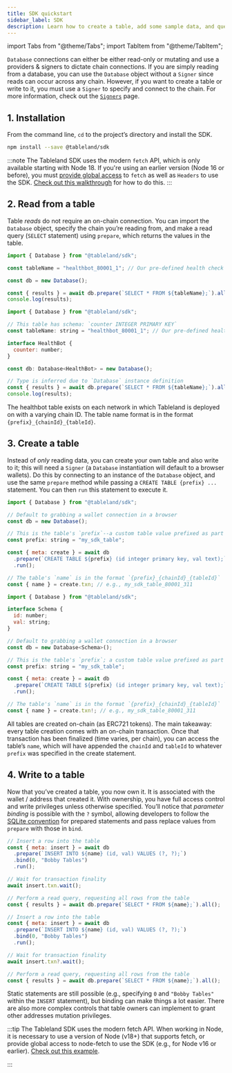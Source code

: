 ```yaml
---
title: SDK quickstart
sidebar_label: SDK
description: Learn how to create a table, add some sample data, and query the data using the SDK.
---
```


import Tabs from "@theme/Tabs";
import TabItem from "@theme/TabItem";

`Database` connections can either be either read-only or mutating and use a providers & signers to dictate chain connections. If you are simply reading from a database, you can use the `Database` object without a `Signer` since reads can occur across any chain. However, if you want to create a table or write to it, you must use a `Signer` to specify and connect to the chain. For more information, check out the [`Signers`](/sdk/core/signers) page.

## 1. Installation

From the command line, `cd` to the project’s directory and install the SDK.

```bash npm2yarn
npm install --save @tableland/sdk
```

:::note
The Tableland SDK uses the modern `fetch` API, which is only available starting with Node 18. If you're using an earlier version (Node 16 or before), you must [provide global access](https://github.com/node-fetch/node-fetch#providing-global-access) to `fetch` as well as `Headers` to use the SDK. [Check out this walkthrough](/sdk/reference/node-polyfills) for how to do this.
:::

## 2. Read from a table

Table _reads_ do not require an on-chain connection. You can import the `Database` object, specify the chain you’re reading from, and make a read query (`SELECT` statement) using `prepare`, which returns the values in the table.

<Tabs groupId="sdk">
<TabItem value="js" label="JavaScript" default>

```js
import { Database } from "@tableland/sdk";

const tableName = "healthbot_80001_1"; // Our pre-defined health check table

const db = new Database();

const { results } = await db.prepare(`SELECT * FROM ${tableName};`).all();
console.log(results);
```

</TabItem>
<TabItem value="ts" label="TypeScript">

```js
import { Database } from "@tableland/sdk";

// This table has schema: `counter INTEGER PRIMARY KEY`
const tableName: string = "healthbot_80001_1"; // Our pre-defined health check table

interface HealthBot {
  counter: number;
}

const db: Database<HealthBot> = new Database();

// Type is inferred due to `Database` instance definition
const { results } = await db.prepare(`SELECT * FROM ${tableName};`).all();
console.log(results);
```

</TabItem>
</Tabs>

The healthbot table exists on each network in which Tableland is deployed on with a varying chain ID. The table name format is in the format `{prefix}_{chainId}_{tableId}`.

## 3. Create a table

Instead of _only_ reading data, you can create your own table and also write to it; this will need a `Signer` (a `Database` instantiation will default to a browser wallets). Do this by connecting to an instance of the `Database` object, and use the same `prepare` method while passing a `CREATE TABLE {prefix} ...` statement. You can then `run` this statement to execute it.

<Tabs groupId="sdk">
<TabItem value="js" label="JavaScript" default>

```js
import { Database } from "@tableland/sdk";

// Default to grabbing a wallet connection in a browser
const db = new Database();

// This is the table's `prefix`--a custom table value prefixed as part of the table's name
const prefix: string = "my_sdk_table";

const { meta: create } = await db
  .prepare(`CREATE TABLE ${prefix} (id integer primary key, val text);`)
  .run();

// The table's `name` is in the format `{prefix}_{chainId}_{tableId}`
const { name } = create.txn; // e.g., my_sdk_table_80001_311
```

</TabItem>
<TabItem value="ts" label="TypeScript">

```js
import { Database } from "@tableland/sdk";

interface Schema {
  id: number;
  val: string;
}

// Default to grabbing a wallet connection in a browser
const db = new Database<Schema>();

// This is the table's `prefix`; a custom table value prefixed as part of the table's name
const prefix: string = "my_sdk_table";

const { meta: create } = await db
  .prepare(`CREATE TABLE ${prefix} (id integer primary key, val text);`)
  .run();

// The table's `name` is in the format `{prefix}_{chainId}_{tableId}`
const { name } = create.txn!; // e.g., my_sdk_table_80001_311
```

</TabItem>
</Tabs>

All tables are created on-chain (as ERC721 tokens). The main takeaway: every table creation comes with an on-chain transaction. Once that transaction has been finalized (time varies, per chain), you can access the table’s `name`, which will have appended the `chainId` and `tableId` to whatever `prefix` was specified in the create statement.

## 4. Write to a table

Now that you’ve created a table, you now own it. It is associated with the wallet / address that created it. With ownership, you have full access control and write privileges unless otherwise specified. You’ll notice that _parameter binding_ is possible with the `?` symbol, allowing developers to follow the [SQLite convention](https://www.sqlite.org/lang_expr.html#varparam) for prepared statements and pass replace values from `prepare` with those in `bind`.

<Tabs groupId="sdk">
<TabItem value="js" label="JavaScript" default>

```js
// Insert a row into the table
const { meta: insert } = await db
  .prepare(`INSERT INTO ${name} (id, val) VALUES (?, ?);`)
  .bind(0, "Bobby Tables")
  .run();

// Wait for transaction finality
await insert.txn.wait();

// Perform a read query, requesting all rows from the table
const { results } = await db.prepare(`SELECT * FROM ${name};`).all();
```

</TabItem>
<TabItem value="ts" label="TypeScript">

```js
// Insert a row into the table
const { meta: insert } = await db
  .prepare(`INSERT INTO ${name} (id, val) VALUES (?, ?);`)
  .bind(0, "Bobby Tables")
  .run();

// Wait for transaction finality
await insert.txn?.wait();

// Perform a read query, requesting all rows from the table
const { results } = await db.prepare(`SELECT * FROM ${name};`).all();
```

</TabItem>
</Tabs>

Static statements are still possible (e.g., specifying `0` and `"Bobby Tables"` within the `INSERT` statement), but binding can make things a lot easier. There are also more complex controls that table owners can implement to grant other addresses mutation privileges.

:::tip
The Tableland SDK uses the modern fetch API. When working in Node, it is necessary to use a version of Node (v18+) that supports fetch, or provide global access to node-fetch to use the SDK (e.g., for Node v16 or earlier). [Check out this example](https://github.com/node-fetch/node-fetch#providing-global-access).

:::

